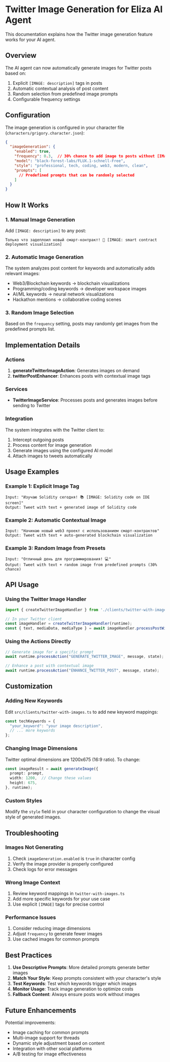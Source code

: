 # Twitter Image Generation for Eliza AI Agent

This documentation explains how the Twitter image generation feature works for your AI agent.

## Overview

The AI agent can now automatically generate images for Twitter posts based on:
1. Explicit `[IMAGE: description]` tags in posts
2. Automatic contextual analysis of post content
3. Random selection from predefined image prompts
4. Configurable frequency settings

## Configuration

The image generation is configured in your character file (`characters/grigory.character.json`):

```json
{
  "imageGeneration": {
    "enabled": true,
    "frequency": 0.3,  // 30% chance to add image to posts without [IMAGE] tag
    "model": "black-forest-labs/FLUX.1-schnell-Free",
    "style": "professional, tech, coding, web3, modern, clean",
    "prompts": [
      // Predefined prompts that can be randomly selected
    ]
  }
}
```

## How It Works

### 1. Manual Image Generation
Add `[IMAGE: description]` to any post:
```
Только что задеплоил новый смарт-контракт! 🚀 [IMAGE: smart contract deployment visualization]
```

### 2. Automatic Image Generation
The system analyzes post content for keywords and automatically adds relevant images:
- Web3/Blockchain keywords → blockchain visualizations
- Programming/coding keywords → developer workspace images
- AI/ML keywords → neural network visualizations
- Hackathon mentions → collaborative coding scenes

### 3. Random Image Selection
Based on the `frequency` setting, posts may randomly get images from the predefined prompts list.

## Implementation Details

### Actions
1. **generateTwitterImageAction**: Generates images on demand
2. **twitterPostEnhancer**: Enhances posts with contextual image tags

### Services
- **TwitterImageService**: Processes posts and generates images before sending to Twitter

### Integration
The system integrates with the Twitter client to:
1. Intercept outgoing posts
2. Process content for image generation
3. Generate images using the configured AI model
4. Attach images to tweets automatically

## Usage Examples

### Example 1: Explicit Image Tag
```
Input: "Изучаю Solidity сегодня! 📚 [IMAGE: Solidity code on IDE screen]"
Output: Tweet with text + generated image of Solidity code
```

### Example 2: Automatic Contextual Image
```
Input: "Начинаю новый web3 проект с использованием смарт-контрактов"
Output: Tweet with text + auto-generated blockchain visualization
```

### Example 3: Random Image from Presets
```
Input: "Отличный день для программирования! 💻"
Output: Tweet with text + random image from predefined prompts (30% chance)
```

## API Usage

### Using the Twitter Image Handler
```typescript
import { createTwitterImageHandler } from './clients/twitter-with-images';

// In your Twitter client
const imageHandler = createTwitterImageHandler(runtime);
const { text, mediaData, mediaType } = await imageHandler.processPostWithImage(content);
```

### Using the Actions Directly
```typescript
// Generate image for a specific prompt
await runtime.processAction("GENERATE_TWITTER_IMAGE", message, state);

// Enhance a post with contextual image
await runtime.processAction("ENHANCE_TWITTER_POST", message, state);
```

## Customization

### Adding New Keywords
Edit `src/clients/twitter-with-images.ts` to add new keyword mappings:
```typescript
const techKeywords = {
  "your_keyword": "your image description",
  // ... more keywords
};
```

### Changing Image Dimensions
Twitter optimal dimensions are 1200x675 (16:9 ratio). To change:
```typescript
const imageResult = await generateImage({
  prompt: prompt,
  width: 1200,  // Change these values
  height: 675,
}, runtime);
```

### Custom Styles
Modify the `style` field in your character configuration to change the visual style of generated images.

## Troubleshooting

### Images Not Generating
1. Check `imageGeneration.enabled` is `true` in character config
2. Verify the image provider is properly configured
3. Check logs for error messages

### Wrong Image Context
1. Review keyword mappings in `twitter-with-images.ts`
2. Add more specific keywords for your use case
3. Use explicit `[IMAGE]` tags for precise control

### Performance Issues
1. Consider reducing image dimensions
2. Adjust `frequency` to generate fewer images
3. Use cached images for common prompts

## Best Practices

1. **Use Descriptive Prompts**: More detailed prompts generate better images
2. **Match Your Style**: Keep prompts consistent with your character's style
3. **Test Keywords**: Test which keywords trigger which images
4. **Monitor Usage**: Track image generation to optimize costs
5. **Fallback Content**: Always ensure posts work without images

## Future Enhancements

Potential improvements:
- Image caching for common prompts
- Multi-image support for threads
- Dynamic style adjustment based on content
- Integration with other social platforms
- A/B testing for image effectiveness